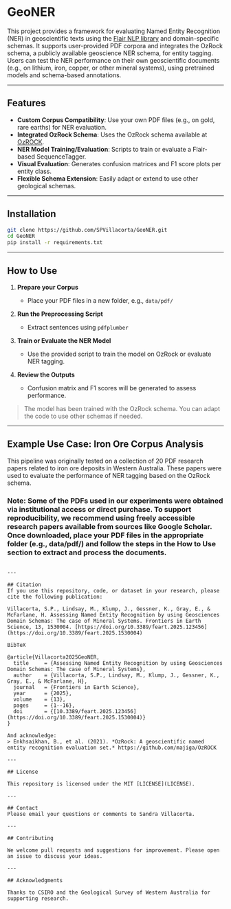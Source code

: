 # GeoNER
This project provides a framework for evaluating Named Entity Recognition (NER) in geoscientific texts using the [Flair NLP library](https://github.com/flairNLP/flair) and domain-specific schemas. It supports user-provided PDF corpora and integrates the OzRock schema, a publicly available geoscience NER schema, for entity tagging.
Users can test the NER performance on their own geoscientific documents (e.g., on lithium, iron, copper, or other mineral systems), using pretrained models and schema-based annotations.

---

## Features

- **Custom Corpus Compatibility**: Use your own PDF files (e.g., on gold, rare earths) for NER evaluation.
- **Integrated OzRock Schema**: Uses the OzRock schema available at [OzROCK](https://github.com/majiga/OzROCK).
- **NER Model Training/Evaluation**: Scripts to train or evaluate a Flair-based SequenceTagger.
- **Visual Evaluation**: Generates confusion matrices and F1 score plots per entity class.
- **Flexible Schema Extension**: Easily adapt or extend to use other geological schemas.

---

## Installation

```bash
git clone https://github.com/SPVillacorta/GeoNER.git
cd GeoNER
pip install -r requirements.txt
```

---

## How to Use

1. **Prepare your Corpus**
   - Place your PDF files in a new folder, e.g., `data/pdf/`

2. **Run the Preprocessing Script**
   - Extract sentences using `pdfplumber`

3. **Train or Evaluate the NER Model**
   - Use the provided script to train the model on OzRock or evaluate NER tagging.

4. **Review the Outputs**
   - Confusion matrix and F1 scores will be generated to assess performance.

> The model has been trained with the OzRock schema. You can adapt the code to use other schemas if needed.

---

## Example Use Case: Iron Ore Corpus Analysis
This pipeline was originally tested on a collection of 20 PDF research papers related to iron ore deposits in Western Australia. These papers were used to evaluate the performance of NER tagging based on the OzRock schema.
### Note: Some of the PDFs used in our experiments were obtained via institutional access or direct purchase. To support reproducibility, we recommend using freely accessible research papers available from sources like Google Scholar. Once downloaded, place your PDF files in the appropriate folder (e.g., data/pdf/) and follow the steps in the How to Use section to extract and process the documents.
```

---

## Citation
If you use this repository, code, or dataset in your research, please cite the following publication:

Villacorta, S.P., Lindsay, M., Klump, J., Gessner, K., Gray, E., & McFarlane, H. Assessing Named Entity Recognition by using Geosciences Domain Schemas: The case of Mineral Systems. Frontiers in Earth Science, 13, 1530004. [https://doi.org/10.3389/feart.2025.123456](https://doi.org/10.3389/feart.2025.1530004)

BibTeX

@article{Villacorta2025GeoNER,
  title     = {Assessing Named Entity Recognition by using Geosciences Domain Schemas: The case of Mineral Systems},
  author    = {Villacorta, S.P., Lindsay, M., Klump, J., Gessner, K., Gray, E., & McFarlane, H},
  journal   = {Frontiers in Earth Science},
  year      = {2025},
  volume    = {13},
  pages     = {1--16},
  doi       = {[10.3389/feart.2025.123456](https://doi.org/10.3389/feart.2025.1530004)}
}

And acknowledge:
> Enkhsaikhan, B., et al. (2021). *OzRock: A geoscientific named entity recognition evaluation set.* https://github.com/majiga/OzROCK

---

## License

This repository is licensed under the MIT [LICENSE](LICENSE).

---

## Contact
Please email your questions or comments to Sandra Villacorta.

---

## Contributing

We welcome pull requests and suggestions for improvement. Please open an issue to discuss your ideas.

---

## Acknowledgments

Thanks to CSIRO and the Geological Survey of Western Australia for supporting research.
